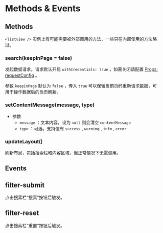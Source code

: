 # Methods & Events

## Methods

`<listview />` 实例上有可能需要被外部调用的方法，一些只在内部使用的方法略过。

### search(keepInPage = false)

发起数据请求。请求默认开启 `withCredentials: true` ，如需关闭请配置 [Props: requestConfig](/dev/props.md#requestconfig) 。

参数 `keepInPage` 默认为 `false` ，传入 `true` 可以保留当前页码重新请求数据，可用于操作数据后的当页刷新。

### setContentMessage(message, type)

- 参数
  - `message` ：文本内容，设为 `null` 则会清空 `contentMessage`
  - `type` ：可选，支持值有 `success` , `warning` , `info` , `error`

### updateLayout()

刷新布局，包括搜索栏和内容区域，但正常情况下无需调用。

## Events

## filter-submit

点击搜索栏“搜索”按钮后触发。

## filter-reset

点击搜索栏“重置”按钮后触发。
